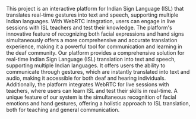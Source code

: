 This project is an interactive platform for Indian Sign Language (ISL) that translates real-time gestures into text and speech, supporting multiple Indian languages. With WebRTC integration, users can engage in live sessions with ISL teachers and test their knowledge. The platform's innovative feature of recognizing both facial expressions and hand signs simultaneously offers a more comprehensive and accurate translation experience, making it a powerful tool for communication and learning in the deaf community.
Our platform provides a comprehensive solution for real-time Indian Sign Language (ISL) translation into text and speech, supporting multiple Indian languages. It offers users the ability to communicate through gestures, which are instantly translated into text and audio, making it accessible for both deaf and hearing individuals. Additionally, the platform integrates WebRTC for live sessions with teachers, where users can learn ISL and test their skills in real-time. A unique feature of our system is the simultaneous recognition of facial emotions and hand gestures, offering a holistic approach to ISL translation, both for teaching and general communication.
